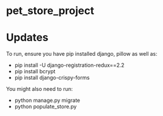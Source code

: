 # pet_store_project

# Updates
To run, ensure you have pip installed django, pillow as well as:
* pip install -U django-registration-redux==2.2
* pip install bcrypt
* pip install django-crispy-forms

You might also need to run:
* python manage.py migrate
* python populate_store.py
